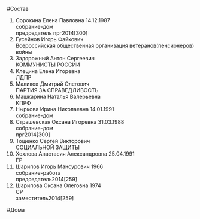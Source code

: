 #Состав  
1. Сорокина Елена Павловна 14.12.1987  
    собрание-дом  
    председатель прг2014[300]  
2. Гусейнов Игорь Файкович  
    Всероссийская общественная организация ветеранов(пенсионеров) войны  
3. Задорожный Антон Сергеевич  
    КОММУНИСТЫ РОССИИ  
4. Клецина Елена Игоревна  
    ЛДПР  
5. Маликов Дмитрий Олегович  
    ПАРТИЯ ЗА СПРАВЕДЛИВОСТЬ  
6. Машкарина Наталья Валерьевна  
    КПРФ  
7. Ныркова Ирина Николаевна 14.01.1991  
    собрание-дом  
8. Страшевская Оксана Игоревна 31.03.1988  
    собрание-дом  
    прг2014[300]  
9. Тощенко Сергей Викторович  
    СОЦИАЛЬНОЙ ЗАЩИТЫ  
10. Хохлова Анастасия Александровна 25.04.1991  
    ЕР  
11. Шарипов Игорь Мансурович 1966  
    собрание-работа  
    председатель2014[259]  
12. Шарипова Оксана Олеговна 1974  
    СР  
    заместитель2014[259]  
  
#Дома  
